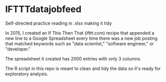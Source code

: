 # IFTTTdatajobfeed
Self-directed practice reading in .xlsx making it tidy

In 2015, I created an If This Then That (ifttt.com) recipe that appended a new line to a Google Spreadsheet every time there was a new job posting that matched keywords such as "data scientist," "software engineer," or "developer."

The spreadsheet it created has 2000 entries with only 3 columns. 

The R script in this repo is meant to clean and tidy the data so it's ready for exploratory analysis.
